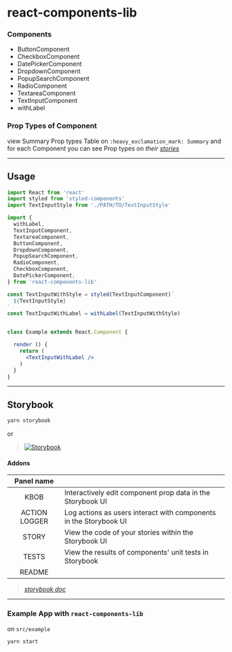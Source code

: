# react-components-lib

### Components
- ButtonComponent
- CheckboxComponent
- DatePickerComponent
- DropdownComponent
- PopupSearchComponent
- RadioComponent
- TextareaComponent
- TextInputComponent
- withLabel

### Prop Types of Component

view Summary Prop types Table on `:heavy_exclamation_mark: Summary` and for each Component you can see Prop types on _their_ [_stories_](https://sad-hawking-0f7d4e.netlify.com)

<hr>

## Usage

```jsx
import React from 'react'
import styled from 'styled-components'
import TextInputStyle from './PATH/TO/TextInputStyle'

import {
  withLabel,
  TextInputComponent,
  TextareaComponent,
  ButtonComponent,
  DropdownComponent,
  PopupSearchComponent,
  RadioComponent,
  CheckboxComponent,
  DatePickerComponent,
} from 'react-components-lib'

const TextInputWithStyle = styled(TextInputComponent)`
  ${TextInputStyle}
`
const TextInputWithLabel = withLabel(TextInputWithStyle)


class Example extends React.Component {

  render () {
    return (
      <TextInputWithLabel />
    )
  }
}
```

<hr>

## Storybook

```bash
yarn storybook
```

or

> [![Storybook](https://github.com/storybooks/brand/blob/master/badge/badge-storybook.svg)](https://sad-hawking-0f7d4e.netlify.com)

#### Addons

| Panel name | |
| :---: | :--- |
| KBOB | Interactively edit component prop data in the Storybook UI |
| ACTION LOGGER | Log actions as users interact with components in the Storybook UI |
| STORY | View the code of your stories within the Storybook UI |
| TESTS | View the results of components' unit tests in Storybook |
| README |

> [_storybook doc_](https://github.com/storybooks/storybook)

<hr>

### Example App with `react-components-lib`
on `src/example`

```bash
yarn start
````
